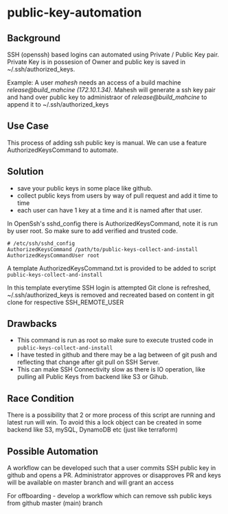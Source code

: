 # public-key-automation

## Background
SSH (openssh) based logins can automated using Private / Public Key pair. Private Key is in possesion of Owner and public key is saved in ~/.ssh/authorized_keys.

Example:
A user *mahesh* needs an access of a build machine *release@build_mahcine (172.10.1.34)*. 
Mahesh will generate a ssh key pair and hand over public key to administraor of *release@build_mahcine* to append it to ~/.ssh/authorized_keys

## Use Case 
This process of adding ssh public key is manual. We can use a feature AuthorizedKeysCommand to automate.

## Solution
+ save your public keys in some place like github. 
+ collect public keys from users by way of pull request and add it time to time
+ each user can have 1 key at a time and it is named after that user.

In OpenSsh's sshd_config there is AuthorizedKeysCommand, note it is run by user root. So make sure to add verified and trusted code.
```
# /etc/ssh/sshd_config
AuthorizedKeysCommand /path/to/public-keys-collect-and-install
AuthorizedKeysCommandUser root
```

A template AuthorizedKeysCommand.txt is provided to be added to script ```public-keys-collect-and-install```

In this template everytime SSH login is attempted Git clone is refreshed, ~/.ssh/authorized_keys is removed and recreated based on content in git clone for respective SSH_REMOTE_USER

## Drawbacks
+ This command is run as root so make sure to execute trusted code in ```public-keys-collect-and-install```
+ I have tested in github and there may be a lag between of git push and reflecting that change after git pull on SSH Server. 
+ This can make SSH Connectivity slow as there is IO operation, like pulling all Public Keys from backend like S3 or Gihub.

## Race Condition 
There is a possibility that 2 or more process of this script are running and latest run will win.
To avoid this a lock object can be created in some backend like S3, mySQL, DynamoDB etc (just like terraform)

## Possible Automation
A workflow can be developed such that a user commits SSH public key in github and opens a PR. Administrator approves or disapproves PR and keys will be available on master branch and will grant an access

For offboarding - develop a workflow which can remove ssh public keys from github master (main) branch

